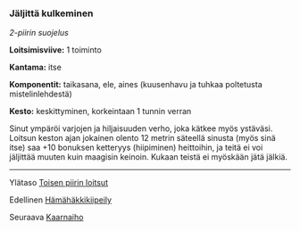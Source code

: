 ### Jäljittä kulkeminen

*2-piirin suojelus*

**Loitsimisviive:** 1 toiminto

**Kantama:** itse

**Komponentit:** taikasana, ele, aines (kuusenhavu ja tuhkaa poltetusta mistelinlehdestä)

**Kesto:** keskittyminen, korkeintaan 1 tunnin verran

Sinut ympäröi varjojen ja hiljaisuuden verho, joka kätkee myös ystäväsi. Loitsun keston ajan jokainen olento 12 metrin säteellä sinusta (myös sinä itse) saa +10 bonuksen ketteryys (hiipiminen) heittoihin, ja teitä ei voi jäljittää muuten kuin maagisin keinoin. Kukaan teistä ei myöskään jätä jälkiä.	

----

Ylätaso [Toisen piirin loitsut](2_piirin_loitsut.md)

Edellinen [Hämähäkkikiipeily](Hämähäkkikiipeily.md)

Seuraava [Kaarnaiho](Kaarnaiho.md)
